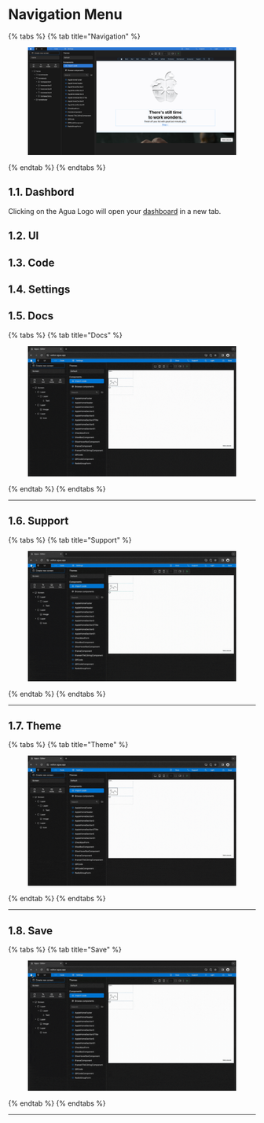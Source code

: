 # Navigation Menu

{% tabs %}
{% tab title="Navigation" %}
<figure><img src="../../.gitbook/assets/Agua_Apple_Demo.png" alt=""><figcaption></figcaption></figure>
{% endtab %}
{% endtabs %}



## 1.1. Dashbord

Clicking on the Agua Logo will open your [dashboard](https://console.agua.app/) in a new tab.

## 1.2. UI



## 1.3. Code



## 1.4. Settings



## 1.5. Docs

{% tabs %}
{% tab title="Docs" %}
<figure><img src="../../.gitbook/assets/Open_Docs-min.gif" alt=""><figcaption></figcaption></figure>
{% endtab %}
{% endtabs %}

***





## 1.6. Support

{% tabs %}
{% tab title="Support" %}
<figure><img src="../../.gitbook/assets/Open_Support-min.gif" alt=""><figcaption></figcaption></figure>
{% endtab %}
{% endtabs %}

***





## 1.7. Theme

{% tabs %}
{% tab title="Theme" %}
<figure><img src="../../.gitbook/assets/Change_theme-min.gif" alt=""><figcaption></figcaption></figure>
{% endtab %}
{% endtabs %}

***





## 1.8. Save

{% tabs %}
{% tab title="Save" %}
<figure><img src="../../.gitbook/assets/Select_save-min.gif" alt=""><figcaption></figcaption></figure>
{% endtab %}
{% endtabs %}

***
